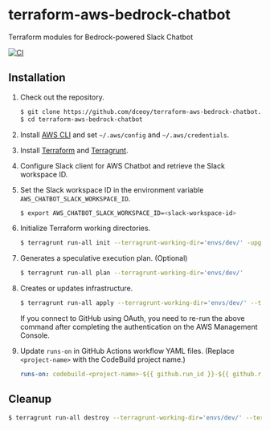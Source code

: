 terraform-aws-bedrock-chatbot
=============================

Terraform modules for Bedrock-powered Slack Chatbot

[![CI](https://github.com/dceoy/terraform-aws-bedrock-chatbot/actions/workflows/ci.yml/badge.svg)](https://github.com/dceoy/terraform-aws-bedrock-chatbot/actions/workflows/ci.yml)

Installation
------------

1.  Check out the repository.

    ```sh
    $ git clone https://github.com/dceoy/terraform-aws-bedrock-chatbot.git
    $ cd terraform-aws-bedrock-chatbot
    ````

2.  Install [AWS CLI](https://aws.amazon.com/cli/) and set `~/.aws/config` and `~/.aws/credentials`.

3.  Install [Terraform](https://www.terraform.io/) and [Terragrunt](https://terragrunt.gruntwork.io/).

4.  Configure Slack client for AWS Chatbot and retrieve the Slack workspace ID.

5.  Set the Slack workspace ID in the environment variable `AWS_CHATBOT_SLACK_WORKSPACE_ID`.

    ```sh
    $ export AWS_CHATBOT_SLACK_WORKSPACE_ID=<slack-workspace-id>
    ```

6.  Initialize Terraform working directories.

    ```sh
    $ terragrunt run-all init --terragrunt-working-dir='envs/dev/' -upgrade -reconfigure
    ```

7.  Generates a speculative execution plan. (Optional)

    ```sh
    $ terragrunt run-all plan --terragrunt-working-dir='envs/dev/'
    ```

8.  Creates or updates infrastructure.

    ```sh
    $ terragrunt run-all apply --terragrunt-working-dir='envs/dev/' --terragrunt-non-interactive
    ```

    If you connect to GitHub using OAuth, you need to re-run the above command after completing the authentication on the AWS Management Console.

9.  Update `runs-on` in GitHub Actions workflow YAML files.
    (Replace `<project-name>` with the CodeBuild project name.)

    ```yaml
    runs-on: codebuild-<project-name>-${{ github.run_id }}-${{ github.run_attempt }}
    ```

Cleanup
-------

```sh
$ terragrunt run-all destroy --terragrunt-working-dir='envs/dev/' --terragrunt-non-interactive
```
